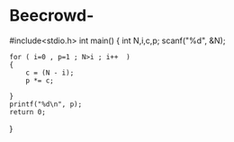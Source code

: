 # Beecrowd-
#include<stdio.h>
int main()
{
    int N,i,c,p;
    scanf("%d", &N);

    for ( i=0 , p=1 ; N>i ; i++  )
    {
        c = (N - i);
        p *= c;

    }
    printf("%d\n", p);
    return 0;
}

